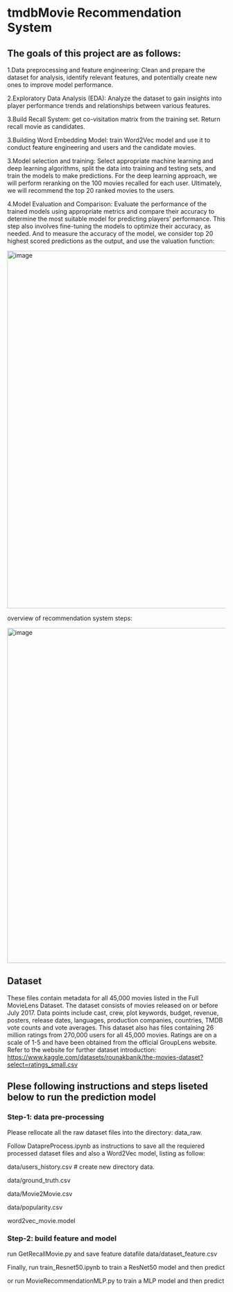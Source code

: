 # tmdbMovie Recommendation System

## The goals of this project are as follows: 

1.Data preprocessing and feature engineering: Clean and prepare the dataset for analysis, identify relevant features, and potentially create new ones to improve model performance. 

2.Exploratory Data Analysis (EDA): Analyze the dataset to gain insights into player performance trends and relationships between various features. 

3.Build Recall System: get co-visitation matrix from the training set. Return recall movie as candidates. 

3.Building Word Embedding Model: train Word2Vec model and use it to conduct feature engineering and users and the candidate movies. 

3.Model selection and training: Select appropriate machine learning and deep learning algorithms, split the data into training and testing sets, and train the models to make predictions. For the deep learning approach, we will perform reranking on the 100 movies recalled for each user. Ultimately, we will recommend the top 20 ranked movies to the users. 

4.Model Evaluation and Comparison: Evaluate the performance of the trained models using appropriate metrics and compare their accuracy to determine the most suitable model for predicting players’ performance. This step also involves fine-tuning the models to optimize their accuracy, as needed. And to measure the accuracy of the model, we consider top 20 highest scored predictions as the output, and use the valuation function: 

<img width="822" alt="image" src="https://github.com/ChengwZhou/tmdbMovie_Recommendation_System/assets/131209977/fa3bd825-b9e6-4024-b598-a5e3a5bc64b4">

overview of recommendation system steps: 
 
<img width="770" alt="image" src="https://github.com/ChengwZhou/tmdbMovie_Recommendation_System/assets/131209977/04991a59-9674-4af8-a2d6-7e07c7d787e4">

## Dataset
These files contain metadata for all 45,000 movies listed in the Full MovieLens Dataset. The dataset consists of movies released on or before July 2017. Data points include cast, crew, plot keywords, budget, revenue, posters, release dates, languages, production companies, countries, TMDB vote counts and vote averages. This dataset also has files containing 26 million ratings from 270,000 users for all 45,000 movies. Ratings are on a scale of 1-5 and have been obtained from the official GroupLens website.
Refer to the website for further dataset introduction: https://www.kaggle.com/datasets/rounakbanik/the-movies-dataset?select=ratings_small.csv


## Plese following instructions and steps liseted below to run the prediction model 

### Step-1: data pre-processing
Please rellocate all the raw dataset files into the directory: data_raw. 

Follow DatapreProcess.ipynb as instructions to save all the requiered processed dataset files and also a Word2Vec model, listing as follow:  

  data/users_history.csv # create new directory data. 

  data/ground_truth.csv 

  data/Movie2Movie.csv

  data/popularity.csv

  word2vec_movie.model

### Step-2: build feature and model
run GetRecallMovie.py and save feature datafile data/dataset_feature.csv

Finally, run train_Resnet50.ipynb to train a ResNet50 model and then predict  

or run MovieRecommendationMLP.py to train a MLP model and then predict
